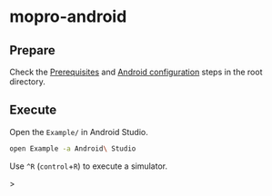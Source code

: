 # mopro-android

## Prepare

<!--TODO: If the monorepo is seperated, update this-->

Check the [Prerequisites](../README.md#prerequisites) and [Android configuration](../README.md#android-configuration) steps in the root directory.

## Execute

Open the `Example/` in Android Studio.

```sh
open Example -a Android\ Studio
```

Use `^R` (`control`+`R`) to execute a simulator.

<!--TODO: Update android studio tests and cli tests-->>
